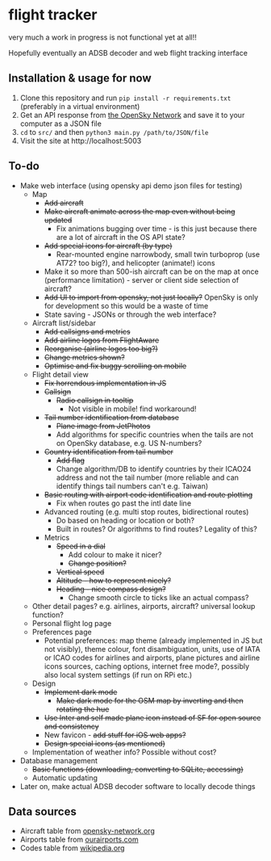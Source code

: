 # flight tracker

very much a work in progress is not functional yet at all!!

Hopefully eventually an ADSB decoder and web flight tracking interface

## Installation & usage for now
1. Clone this repository and run `pip install -r requirements.txt` (preferably in a virtual environment)
2. Get an API response from [the OpenSky Network](https://opensky-network.org/api/states/all) and save it to your computer as a JSON file
3. `cd` to `src/` and then `python3 main.py /path/to/JSON/file`
4. Visit the site at http://localhost:5003

## To-do
* Make web interface (using opensky api demo json files for testing)
    * Map
        * ~~Add aircraft~~
        * ~~Make aircraft animate across the map even without being updated~~
            * Fix animations bugging over time - is this just because there are a lot of aircraft in the OS API state?
        * ~~Add special icons for aircraft (by type)~~
            * Rear-mounted engine narrowbody, small twin turboprop (use AT72? too big?), and helicopter (animate!) icons
        * Make it so more than 500-ish aircraft can be on the map at once (performance limitation) - server or client side selection of aircraft?
        * ~~Add UI to import from opensky, not just locally?~~ OpenSky is only for development so this would be a waste of time
        * State saving - JSONs or through the web interface?
    * Aircraft list/sidebar
        * ~~Add callsigns and metrics~~
        * ~~Add airline logos from FlightAware~~
        * ~~Reorganise (airline logos too big?)~~
        * ~~Change metrics shown?~~
        * ~~Optimise and fix buggy scrolling on mobile~~
    * Flight detail view
        * ~~Fix horrendous implementation in JS~~
        * ~~Callsign~~
            * ~~Radio callsign in tooltip~~
                * Not visible in mobile! find workaround!
        * ~~Tail number identification from database~~
            * ~~Plane image from JetPhotos~~
            * Add algorithms for specific countries when the tails are not on OpenSky database, e.g. US N-numbers?
        * ~~Country identification from tail number~~
            * ~~Add flag~~
            * Change algorithm/DB to identify countries by their ICAO24 address and not the tail number (more reliable and can identify things tail numbers can't e.g. Taiwan)
        * ~~Basic routing with airport code identification and route plotting~~
            * Fix when routes go past the intl date line
        * Advanced routing (e.g. multi stop routes, bidirectional routes)
            * Do based on heading or location or both?
            * Built in routes? Or algorithms to find routes? Legality of this?
        * Metrics
            * ~~Speed in a dial~~
                * Add colour to make it nicer?
                * ~~Change position?~~
            * ~~Vertical speed~~
            * ~~Altitude - how to represent nicely?~~
            * ~~Heading - nice compass design?~~
                * Change smooth circle to ticks like an actual compass?
    * Other detail pages? e.g. airlines, airports, aircraft? universal lookup function?
    * Personal flight log page
    * Preferences page
        * Potential preferences: map theme (already implemented in JS but not visibly), theme colour, font disambiguation, units, use of IATA or ICAO codes for airlines and airports, plane pictures and airline icons sources, caching options, internet free mode?, possibly also local system settings (if run on RPi etc.)
    * Design
        * ~~Implement dark mode~~
            * ~~Make dark mode for the OSM map by inverting and then rotating the hue~~
        * ~~Use Inter and self made plane icon instead of SF for open source and consistency~~
        * New favicon - ~~add stuff for iOS web apps?~~
        * ~~Design special icons (as mentioned)~~
    * Implementation of weather info? Possible without cost?
* Database management
    * ~~Basic functions (downloading, converting to SQLite, accessing)~~
    * Automatic updating
* Later on, make actual ADSB decoder software to locally decode things

## Data sources
* Aircraft table from [opensky-network.org](https://opensky-network.org/datasets/metadata)
* Airports table from [ourairports.com](https://ourairports.com/data)
* Codes table from [wikipedia.org](https://en.wikipedia.org/wiki/List_of_airline_codes)
